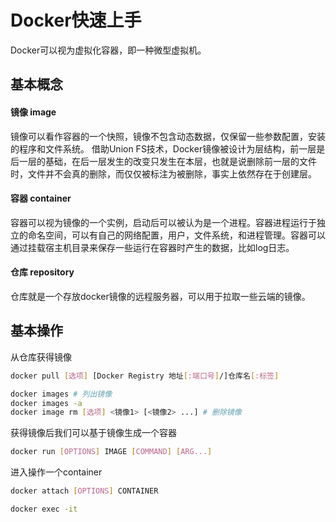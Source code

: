 # Docker快速上手
Docker可以视为虚拟化容器，即一种微型虚拟机。
## 基本概念

#### 镜像 image
镜像可以看作容器的一个快照，镜像不包含动态数据，仅保留一些参数配置，安装的程序和文件系统。
借助Union FS技术，Docker镜像被设计为层结构，前一层是后一层的基础，在后一层发生的改变只发生在本层，也就是说删除前一层的文件时，文件并不会真的删除，而仅仅被标注为被删除，事实上依然存在于创建层。
#### 容器 container
容器可以视为镜像的一个实例，启动后可以被认为是一个进程。容器进程运行于独立的命名空间，可以有自己的网络配置，用户，文件系统，和进程管理。容器可以通过挂载宿主机目录来保存一些运行在容器时产生的数据，比如log日志。
#### 仓库 repository
仓库就是一个存放docker镜像的远程服务器，可以用于拉取一些云端的镜像。
## 基本操作

从仓库获得镜像

```bash
docker pull [选项] [Docker Registry 地址[:端口号]/]仓库名[:标签]

docker images # 列出镜像
docker images -a 
docker image rm [选项] <镜像1> [<镜像2> ...] # 删除镜像
```

获得镜像后我们可以基于镜像生成一个容器

```bash
docker run [OPTIONS] IMAGE [COMMAND] [ARG...]
```

进入操作一个container

```bash
docker attach [OPTIONS] CONTAINER

docker exec -it 
```
